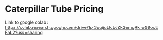 # Caterpillar Tube Pricing

Link to google colab : https://colab.research.google.com/drive/1p_3uuijuLlcbdZkSemgRk_w99ocEFaL2?usp=sharing
